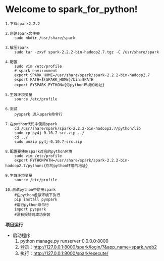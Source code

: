 Welcome to spark_for_python!
===================
    1.下载spark2.2.2

    2.创建spark文件夹
        sudo mkdir /usr/share/spark

    3.解压spark
        sudo tar -zxvf spark-2.2.2-bin-hadoop2.7.tgz -C /usr/share/spark

    4.配置
        sudo vim /etc/profile
        # spark environment
        export SPARK_HOME=/usr/share/spark/spark-2.2.2-bin-hadoop2.7
        export PATH=${SPARK_HOME}/bin:$PATH
        export PYSPARK_PYTHON={你python环境的地址}

    5.生效环境变量
        source /etc/profile

    6.测试
        pyspark 进入spark命令行

    7.在python代码中使用spark
        cd /usr/share/spark/spark-2.2.2-bin-hadoop2.7/python/lib
        sudo cp py4j-0.10.7-src.zip ../
        cd ../
        sudo unzip py4j-0.10.7-src.zip

    8.配置要使用spark对应的python环境
        sudo vim /etc/profile
        export PYTHONPATH=/usr/share/spark/spark-2.2.2-bin-hadoop2.7/python:{你的python环境的地址}

    9.生效环境变量
        source /etc/profile

    10.测试python中使用spark
        #在python虚拟环境下执行
        pip install pyspark
        #运行python命令行
        import pyspark
        #没有报错则成功安装
        
**项目运行**
- 启动程序
   1. python manage.py runserver 0.0.0.0:8000
   2. 登录：http://127.0.0.1:8000/spark/login/?&app_name=spark_web2
   3. 执行：http://127.0.0.1:8000/spark/execute/
    